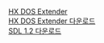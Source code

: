 [HX DOS Extender](https://www.japheth.de/HX.html)  
[HX DOS Extender 다운로드](https://sourceforge.net/projects/hx-dos/files/)  
[SDL 1.2 다운로드](https://sourceforge.net/projects/libsdl/files/SDL/1.2.15)  
